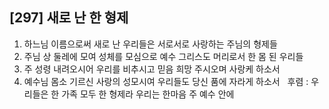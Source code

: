 ## [297] 새로 난 한 형제

1) 하느님 이름으로써 새로 난 우리들은 서로서로 사랑하는 주님의 형제들  
2) 주님 상 둘레에 모여 성체를 모심으로 예수 그리스도 머리로서 한 몸 된 우리들   
3) 주 성령 내려오시어 우리를 비추시고 믿음 희망 주시오며 사랑케 하소서  
4) 예수님 몸소 기르신 사랑의 성모시여 우리들도 당신 품에 자라게 하소서  
후렴 : 우리들은 한 가족 모두 한 형제라 우리는 한마음 주 예수 안에

